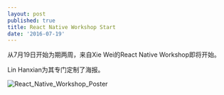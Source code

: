 ```yaml
---
layout: post
published: true
title: React Native Workshop Start
date: '2016-07-19'
---
```

从7月19日开始为期两周，来自Xie Wei的React Native Workshop即将开始。

Lin Hanxian为其专门定制了海报。

![React_Native_Workshop_Poster]({{site.baseurl}}/img/React_Native_Poster.JPG)
